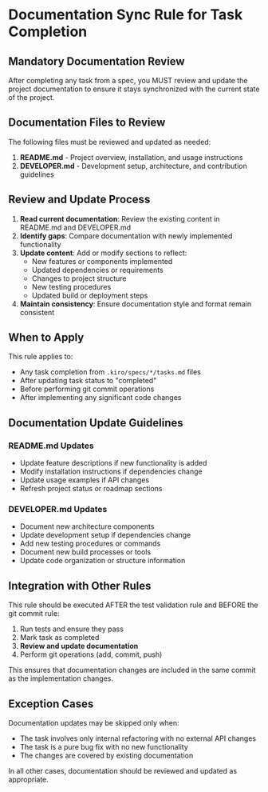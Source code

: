 # Documentation Sync Rule for Task Completion

## Mandatory Documentation Review

After completing any task from a spec, you MUST review and update the project documentation to ensure it stays synchronized with the current state of the project.

## Documentation Files to Review

The following files must be reviewed and updated as needed:

1. **README.md** - Project overview, installation, and usage instructions
2. **DEVELOPER.md** - Development setup, architecture, and contribution guidelines

## Review and Update Process

1. **Read current documentation**: Review the existing content in README.md and DEVELOPER.md
2. **Identify gaps**: Compare documentation with newly implemented functionality
3. **Update content**: Add or modify sections to reflect:
   - New features or components implemented
   - Updated dependencies or requirements
   - Changes to project structure
   - New testing procedures
   - Updated build or deployment steps
4. **Maintain consistency**: Ensure documentation style and format remain consistent

## When to Apply

This rule applies to:

- Any task completion from `.kiro/specs/*/tasks.md` files
- After updating task status to "completed"
- Before performing git commit operations
- After implementing any significant code changes

## Documentation Update Guidelines

### README.md Updates

- Update feature descriptions if new functionality is added
- Modify installation instructions if dependencies change
- Update usage examples if API changes
- Refresh project status or roadmap sections

### DEVELOPER.md Updates

- Document new architecture components
- Update development setup if dependencies change
- Add new testing procedures or commands
- Document new build processes or tools
- Update code organization or structure information

## Integration with Other Rules

This rule should be executed AFTER the test validation rule and BEFORE the git commit rule:

1. Run tests and ensure they pass
2. Mark task as completed
3. **Review and update documentation**
4. Perform git operations (add, commit, push)

This ensures that documentation changes are included in the same commit as the implementation changes.

## Exception Cases

Documentation updates may be skipped only when:

- The task involves only internal refactoring with no external API changes
- The task is a pure bug fix with no new functionality
- The changes are covered by existing documentation

In all other cases, documentation should be reviewed and updated as appropriate.
